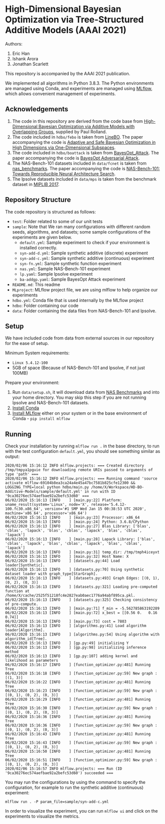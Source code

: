 # High-Dimensional Bayesian Optimization via Tree-Structured Additive Models (AAAI 2021)

Authors:

1. Eric Han
2. Ishank Arora
3. Jonathan Scarlett

This repository is accompanied by the AAAI 2021 publication.

We implemented all algorithms in Python 3.8.3. 
The Python environments are managed using Conda, and experiments are managed using [MLflow](https://www.mlflow.org), which allows convenient management of experiments.

## Acknowledgements

1. The code in this repository are derived from the code base from [High-Dimensional Bayesian Optimization via Additive Models with Overlapping Groups](https://arxiv.org/pdf/1802.07028.pdf), supplied by Paul Rolland.
2. The code included in `hdbo/febo` is taken from [LineBO](https://github.com/jkirschner42/LineBO). The paper accompanying the code is [Adaptive and Safe Bayesian Optimization in High Dimensions via One-Dimensional Subspaces](https://arxiv.org/abs/1902.03229).
3. The code included in `hdbo/boattack` is taken from [BayesOpt_Attack](https://github.com/rubinxin/BayesOpt_Attack). The paper accompanying the code is [BayesOpt Adversarial Attack](https://openreview.net/pdf?id=Hkem-lrtvH).
4. The NAS-Bench-101 datasets included in `data/fcnet` is taken from [nas_benchmarks](https://github.com/automl/nas_benchmarks). The paper accompanying the code is [NAS-Bench-101: Towards Reproducible Neural Architecture Search](https://arxiv.org/pdf/1902.09635.pdf).
5. The lpsolve datasets included in `data/mps` is taken from the benchmark dataset in [MIPLIB 2017](https://miplib.zib.de/download.html). 

## Repository Structure

The code repository is structured as follows:

* `test`: Folder related to some of our unit tests
* `sample`: Note that We ran many configurations with different random seeds, algorithms, and datasets; some sample configurations of the experiments are given below.
   * `default.yml`: Sample experiment to check if your environment is installed correctly.
   * `syn-add-d.yml`: Sample synthetic additive (discrete) experiment
   * `syn-add-c.yml`: Sample synthetic additive (continuous) experiment
   * `syn-fn.yml`: Sample synthetic function experiment
   * `nas.yml`: Sample NAS-Bench-101 experiment
   * `lp.yaml`: Sample lpsolve experiment
   * `ba-addgp.yaml`: Sample BayesOpt Attack experiment
* `README.md`: This readme
* `MLproject`: MLflow project file, we are using mlflow to help organize our experiments
* `hdbo.yml`: Conda file that is used internally by the MLflow project
* `hdbo`: Folder containing our code
* `data`: Folder containing the data files from NAS-Bench-101 and lpsolve.

## Setup

We have included code from data from external sources in our repository for the ease of setup. 

Minimum System requirements:

* `Linux 5.4.12-100`
* 5GB of space (Because of NAS-Bench-101 and lpsolve, if not just 100MB)

Prepare your environment:

1. Run `data/setup.sh`, it will download data from [NAS Benchmarks](https://github.com/automl/nas_benchmarks) and  into your home directory. You may skip this step if you are not running lpsolve and NAS-Bench-101 datasets.
2. [Install Conda](https://docs.conda.io/projects/conda/en/latest/user-guide/install/linux.html)
3. [Install MLflow](https://mlflow.org/) either on your system or in the base environment of Conda - `pip install mlflow`

## Running

Check your installation by running `mlflow run .` in the base directory, to run with the test configuration `default.yml`, you should see something similar as output:
```
2020/02/06 15:16:12 INFO mlflow.projects: === Created directory /tmp/tmpya1pguie for downloading remote URIs passed to arguments of type 'path' ===
2020/02/06 15:16:12 INFO mlflow.projects: === Running command 'source activate mlflow-69104b8ea3ca24a4e45a47bc7581b825cfe12300 && LOGGING_TYPE=local python hdbo/main.py /home/X/Workspace/HD-BO-Additive-Models/sample/default.yml' in run with ID '9ca30276ec574aefbae92a2befc53d60' === 
06/02/2020 15:16:13 [INFO    ] [main.py:22] Platform: uname_result(system='Linux', node='X', release='5.4.12-100.fc30.x86_64', version='#1 SMP Wed Jan 15 00:38:53 UTC 2020', machine='x86_64', processor='x86_64')
06/02/2020 15:16:13 [INFO    ] [main.py:23] Processor: x86_64
06/02/2020 15:16:13 [INFO    ] [main.py:24] Python: 3.6.8/CPython
06/02/2020 15:16:13 [INFO    ] [main.py:27] Blas Library: ['blas', 'cblas', 'lapack', 'blas', 'cblas', 'lapack', 'blas', 'cblas', 'lapack']
06/02/2020 15:16:13 [INFO    ] [main.py:28] Lapack Library: ['blas', 'cblas', 'lapack', 'blas', 'cblas', 'lapack', 'blas', 'cblas', 'lapack']
06/02/2020 15:16:13 [INFO    ] [main.py:31] temp_dir: /tmp/tmph4iceyxt
06/02/2020 15:16:13 [INFO    ] [main.py:32] Host Name: X
06/02/2020 15:16:13 [INFO    ] [datasets.py:44] Load loader[Synthetic].
06/02/2020 15:16:13 [INFO    ] [datasets.py:70] Using synthetic dataset loader with graph_type[StarGraph].
06/02/2020 15:16:13 [INFO    ] [datasets.py:493] Graph Edges: [(0, 1), (0, 2), (0, 3)]
06/02/2020 15:16:13 [INFO    ] [datasets.py:321] Loading pre-computed function at /home/X/cache/2525f51218fc4e2827eab0aec1776a94abf895ca.pkl.
06/02/2020 15:16:13 [INFO    ] [datasets.py:325] Checking consistency of pre-compute.
06/02/2020 15:16:13 [INFO    ] [main.py:71] f_min = -5.562785863192289
06/02/2020 15:16:13 [INFO    ] [main.py:72] x_best = [[0.56 0.   0.16 0.74]]
06/02/2020 15:16:13 [INFO    ] [main.py:73] cost = 7803
06/02/2020 15:16:13 [INFO    ] [algorithms.py:41] Load algorithm loader[Algorithm].
06/02/2020 15:16:13 [INFO    ] [algorithms.py:54] Using algorithm with algorithm_id[Tree].
06/02/2020 15:16:13 [INFO    ] [gp.py:49] initializing Y
06/02/2020 15:16:13 [INFO    ] [gp.py:98] initializing inference method
06/02/2020 15:16:13 [INFO    ] [gp.py:107] adding kernel and likelihood as parameters
06/02/2020 15:16:17 [INFO    ] [function_optimizer.py:481] Running Tree
06/02/2020 15:16:18 [INFO    ] [function_optimizer.py:59] New graph : [(1, 3)]
06/02/2020 15:16:22 [INFO    ] [function_optimizer.py:481] Running Tree
06/02/2020 15:16:23 [INFO    ] [function_optimizer.py:59] New graph : [(0, 1), (0, 2), (0, 3)]
06/02/2020 15:16:29 [INFO    ] [function_optimizer.py:481] Running Tree
06/02/2020 15:16:30 [INFO    ] [function_optimizer.py:59] New graph : [(0, 1), (0, 2), (0, 3)]
06/02/2020 15:16:36 [INFO    ] [function_optimizer.py:481] Running Tree
06/02/2020 15:16:36 [INFO    ] [function_optimizer.py:59] New graph : [(0, 1), (0, 2), (0, 3)]
06/02/2020 15:16:43 [INFO    ] [function_optimizer.py:481] Running Tree
06/02/2020 15:16:43 [INFO    ] [function_optimizer.py:59] New graph : [(0, 1), (0, 2), (0, 3)]
06/02/2020 15:16:50 [INFO    ] [function_optimizer.py:481] Running Tree
06/02/2020 15:16:51 [INFO    ] [function_optimizer.py:59] New graph : [(0, 1), (0, 2), (0, 3)]
2020/02/06 15:16:57 INFO mlflow.projects: === Run (ID '9ca30276ec574aefbae92a2befc53d60') succeeded ===
```

You may run the configurations by using the command to specify the configuration, for example to run the synthetic additive (continuous) experiment: 
```
mlflow run . -P param_file=sample/syn-add-c.yml
```

In order to visualize the experiment, you can run `mlflow ui` and click on the experiments to visualize the metrics.